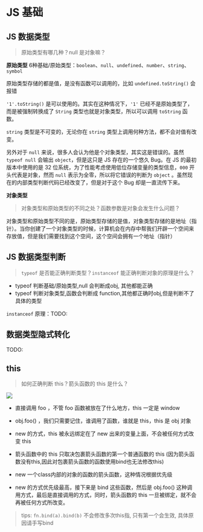 # JS 基础
## JS 数据类型
> 原始类型有哪几种？null 是对象嘛？

**原始类型**
6种基础/原始类型：`boolean`、`null`、`undefined`、`number`、`string`、`symbol`

原始类型存储的都是值，是没有函数可以调用的，比如 `undefined.toString()` 会报错

`'1'.toString()` 是可以使用的。其实在这种情况下，`'1'` 已经不是原始类型了，而是被强制转换成了 `String` 类型也就是对象类型，所以可以调用 `toString` 函数。

`string` 类型是不可变的，无论你在 `string` 类型上调用何种方法，都不会对值有改变。

另外对于 `null` 来说，很多人会认为他是个对象类型，其实这是错误的。虽然 `typeof null` 会输出 `object`，但是这只是 JS 存在的一个悠久 Bug。在 JS 的最初版本中使用的是 32 位系统，为了性能考虑使用低位存储变量的类型信息，`000` 开头代表是对象，然而 `null` 表示为全零，所以将它错误的判断为 `object` 。虽然现在的内部类型判断代码已经改变了，但是对于这个 Bug 却是一直流传下来。

**对象类型**
> 对象类型和原始类型的不同之处？函数参数是对象会发生什么问题？

对象类型和原始类型不同的是，原始类型存储的是值，对象类型存储的是地址（指针）。当你创建了一个对象类型的时候，计算机会在内存中帮我们开辟一个空间来存放值，但是我们需要找到这个空间，这个空间会拥有一个地址（指针）

## JS 数据类型判断
> `typeof` 是否能正确判断类型？`instanceof` 能正确判断对象的原理是什么？

- typeof 判断基础/原始类型,null 会判断成obj, 其他都能正确
- typeof 判断对象类型,函数会判断成 function,其他都正确时obj,但是判断不了具体的类型

`instanceof` 原理：TODO:


## 数据类型隐式转化
TODO:

## this
> 如何正确判断 this？箭头函数的 this 是什么？

![](https://kingan-md-img.oss-cn-guangzhou.aliyuncs.com/blog/20220219170631.png)

- 直接调用 foo ，不管 foo 函数被放在了什么地方，this 一定是 window
- obj.foo() ，我们只需要记住，谁调用了函数，谁就是 this，this 是 obj 对象
- new 的方式，this 被永远绑定在了 new 出来的变量上面，不会被任何方式改变 this
- 箭头函数中的 this 只取决包裹箭头函数的第一个普通函数的 this (因为箭头函数没有this,因此对包裹箭头函数的函数使用bind也无法修改this)

- new 一个class内部的对象的函数的箭头函数，这种情况根据优先级
- new 的方式优先级最高，接下来是 bind 这些函数，然后是 obj.foo() 这种调用方式，最后是直接调用的方式，同时，箭头函数的 this 一旦被绑定，就不会再被任何方式所改变。

> tips: `fn.bind(a).bind(b)` 不会修改多次this指, 只有第一个会生效, 具体原因请手写bind

